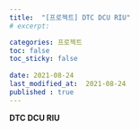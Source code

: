 ```yaml
---
title:  "[프로젝트] DTC DCU RIU"
# excerpt: 

categories: 프로젝트
toc: false
toc_sticky: false
 
date: 2021-08-24
last_modified_at:  2021-08-24
published : true
---
```


**DTC DCU RIU**
